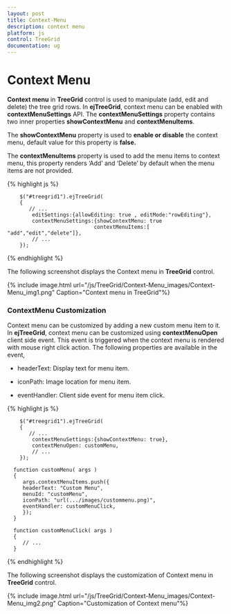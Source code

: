 ```yaml
---
layout: post
title: Context-Menu
description: context menu
platform: js
control: TreeGrid
documentation: ug
---
```


# Context Menu

**Context menu** in **TreeGrid** control is used to manipulate (add, edit and delete) the tree grid rows. In **ejTreeGrid**, context menu can be enabled with **contextMenuSettings** API. The **contextMenuSettings** property contains two inner properties **showContextMenu** and **contextMenuItems**.

The **showContextMenu** property is used to **enable or disable** the context menu, default value for this property is **false.**

The **contextMenuItems** property is used to add the menu items to context menu, this property renders ‘Add’ and ‘Delete’ by default when the menu items are not provided.

{% highlight js %}


        $("#treegrid1").ejTreeGrid(
        {   
           // ...     
            editSettings:{allowEditing: true , editMode:"rowEditing"},
            contextMenuSettings:{showContextMenu: true 
                                contextMenuItems:[ "add","edit","delete"]},
            // ...             
        });


{% endhighlight %}



The following screenshot displays the Context menu in **TreeGrid** control.

{% include image.html url="/js/TreeGrid/Context-Menu_images/Context-Menu_img1.png" Caption="Context menu in TreeGrid"%}

### ContextMenu Customization

Context menu can be customized by adding a new custom menu item to it. In **ejTreeGrid**, context menu can be customized using **contextMenuOpen** client side event. This event is triggered when the context menu is rendered with mouse right click action. The following properties are available in the event,

* headerText: Display text for menu item.

* iconPath: Image location for menu item.

* eventHandler: Client side event for menu item click.



{% highlight js %}


        $("#treegrid1").ejTreeGrid(
        {   
           // ...     
            contextMenuSettings:{showContextMenu: true},
            contextMenuOpen: customMenu,
            // ...             
        });

      function customMenu( args )
      {
         args.contextMenuItems.push({
         headerText: "Custom Menu",
         menuId: "customMenu",
         iconPath: "url(.../images/custommenu.png)",
         eventHandler: customMenuClick,
         });
      }
   
      function customMenuClick( args )
      {
         // ...
      }


{% endhighlight %}



The following screenshot displays the customization of Context menu in **TreeGrid** control.

{% include image.html url="/js/TreeGrid/Context-Menu_images/Context-Menu_img2.png" Caption="Customization of Context menu"%}

